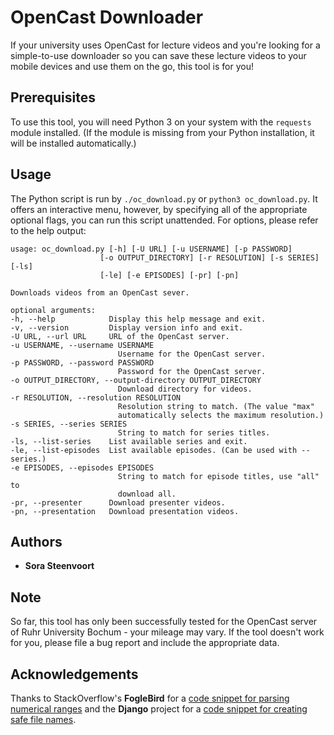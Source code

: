# OpenCast Downloader

If your university uses OpenCast for lecture videos and you're looking for a simple-to-use downloader so you can save these lecture videos to your mobile devices and use them on the go, this tool is for you!

## Prerequisites

To use this tool, you will need Python 3 on your system with the `requests` module installed. (If the module is missing from your Python installation, it will be installed automatically.)

## Usage

The Python script is run by `./oc_download.py` or `python3 oc_download.py`. It offers an interactive menu, however, by specifying all of the appropriate optional flags, you can run this script unattended. For options, please refer to the help output:

    usage: oc_download.py [-h] [-U URL] [-u USERNAME] [-p PASSWORD]
                        [-o OUTPUT_DIRECTORY] [-r RESOLUTION] [-s SERIES] [-ls]
                        [-le] [-e EPISODES] [-pr] [-pn]

    Downloads videos from an OpenCast sever.

    optional arguments:
    -h, --help            Display this help message and exit.
    -v, --version         Display version info and exit.
    -U URL, --url URL     URL of the OpenCast server.
    -u USERNAME, --username USERNAME
                            Username for the OpenCast server.
    -p PASSWORD, --password PASSWORD
                            Password for the OpenCast server.
    -o OUTPUT_DIRECTORY, --output-directory OUTPUT_DIRECTORY
                            Download directory for videos.
    -r RESOLUTION, --resolution RESOLUTION
                            Resolution string to match. (The value "max"
                            automatically selects the maximum resolution.)
    -s SERIES, --series SERIES
                            String to match for series titles.
    -ls, --list-series    List available series and exit.
    -le, --list-episodes  List available episodes. (Can be used with --series.)
    -e EPISODES, --episodes EPISODES
                            String to match for episode titles, use "all" to
                            download all.
    -pr, --presenter      Download presenter videos.
    -pn, --presentation   Download presentation videos.

## Authors
* **Sora Steenvoort**

## Note

So far, this tool has only been successfully tested for the OpenCast server of Ruhr University Bochum - your mileage may vary. If the tool doesn't work for you, please file a bug report and include the appropriate data.

## Acknowledgements

Thanks to StackOverflow's **FogleBird** for a [code snippet for parsing numerical ranges](https://stackoverflow.com/a/6405228) and the **Django** project for a [code snippet for creating safe file names](https://github.com/django/django/blob/master/django/utils/text.py).
